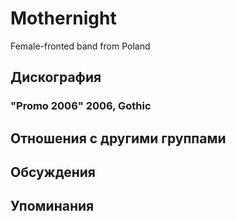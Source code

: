 # Mothernight

Female-fronted band from Poland

## Дискография

### "Promo 2006" 2006, Gothic




## Отношения с другими группами


## Обсуждения


## Упоминания

